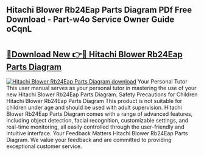 ## Hitachi Blower Rb24Eap Parts Diagram PDf Free Download - Part-w4o Service Owner Guide oCqnL

# <h2><a href="http://dfq432j.blite.top/?on=Hitachi+Blower+Rb24Eap+Parts+Diagram">🔗Download New 👉🔴 Hitachi Blower Rb24Eap Parts Diagram</a></h2>

[![Hitachi Blower Rb24Eap Parts Diagram download](https://i.imgur.com/lujVjoI.png)](http://dfq432j.blite.top/?on=Hitachi+Blower+Rb24Eap+Parts+Diagram)
Your Personal Tutor This user manual serves as your personal tutor in mastering the use of your new Hitachi Blower Rb24Eap Parts Diagram. Safety Precautions for Children Hitachi Blower Rb24Eap Parts Diagram This product is not suitable for children under age and should be used with adult supervision. Hitachi Blower Rb24Eap Parts Diagram comes with a range of advanced features, including object detection, facial recognition, customizable settings, and real-time monitoring, all easily controlled through the user-friendly and intuitive interface. Your Feedback Matters Hitachi Blower Rb24Eap Parts Diagram. We value your feedback and are committed to providing exceptional customer service.
